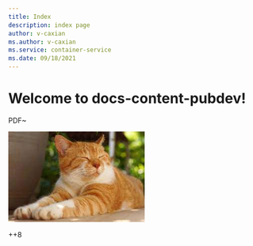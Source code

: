 ```yaml
---
title: Index
description: index page
author: v-caxian
ms.author: v-caxian
ms.service: container-service
ms.date: 09/18/2021
---
```


# Welcome to docs-content-pubdev!

PDF~

![dog](./images/cat.jpg)

++8
